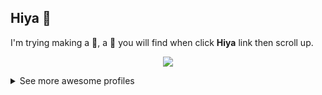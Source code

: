 ## Hiya 👋
I'm trying making a 🤖, a :bug: you will find when click **Hiya** link then scroll up.

<p align="center">
  <a href="https://github.com/anuraghazra/github-readme-stats#customization">
    <img src="https://github-readme-stats.vercel.app/api?username=ming-tsai&show_icons=true&theme=buefy&hide_border=true" />
  </a>
</p>

<details>
  <summary>See more awesome profiles</summary>

  - [Jaye Hernandez](https://github.com/jayehernandez)
  - [Rubens Mariuzzo](https://github.com/rmariuzzo)
  - [Leomaris Reyes](https://github.com/LeomarisReyes)
  - [Manuel Cepeda](https://github.com/mecm1993)
  - [Anmol Pratap Singh](https://github.com/anmol098)
  - [Anurag Hazra](https://github.com/anuraghazra)
  
  > Contributions are welcomed! ❤
</details>
